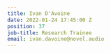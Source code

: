 ```yaml
---
title: Ivan D'Avoine
date: 2022-01-24 17:45:00 Z
position: 37
job-title: Research Trainee
email: ivan.davoine@novel.audio
---
```


